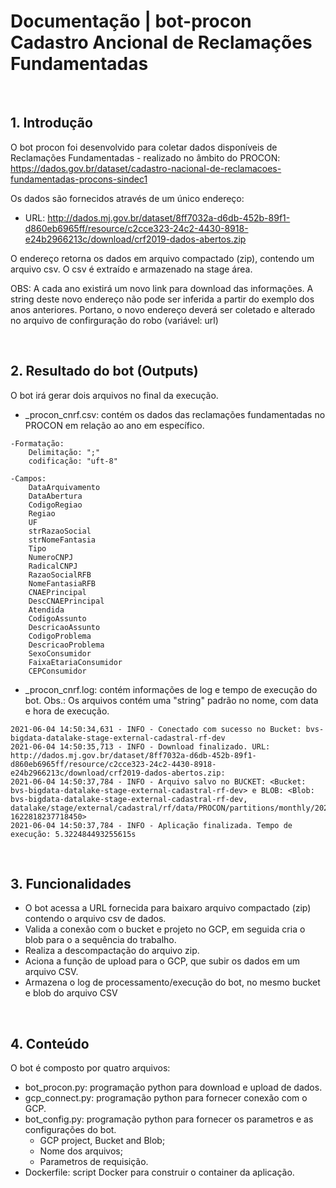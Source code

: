 # Documentação | bot-procon Cadastro Ancional de Reclamações Fundamentadas

<br/>

## 1. Introdução

O bot procon foi desenvolvido para coletar dados disponíveis de Reclamações Fundamentadas - realizado no âmbito do PROCON: https://dados.gov.br/dataset/cadastro-nacional-de-reclamacoes-fundamentadas-procons-sindec1

Os dados são fornecidos através de um único endereço:

* URL: http://dados.mj.gov.br/dataset/8ff7032a-d6db-452b-89f1-d860eb6965ff/resource/c2cce323-24c2-4430-8918-e24b2966213c/download/crf2019-dados-abertos.zip

O endereço retorna os dados em arquivo compactado (zip), contendo um arquivo csv. O csv é extraído e armazenado na stage área.

OBS: A cada ano existirá um novo link para download das informações. A string deste novo endereço não pode ser inferida a partir do exemplo dos anos anteriores. Portano, o novo endereço deverá ser coletado e alterado no arquivo de confirguração do robo (variável: url)

<br/>

## 2. Resultado do bot (Outputs)

O bot irá gerar dois arquivos no final da execução.

* _procon_cnrf.csv: contém os dados das reclamações fundamentadas no PROCON em relação ao ano em específico.

```
-Formatação:
    Delimitação: ";"
    codificação: "uft-8"

-Campos:
	DataArquivamento
    DataAbertura
    CodigoRegiao
    Regiao
    UF
    strRazaoSocial
    strNomeFantasia
    Tipo
    NumeroCNPJ
    RadicalCNPJ
    RazaoSocialRFB
    NomeFantasiaRFB
    CNAEPrincipal
    DescCNAEPrincipal
    Atendida
    CodigoAssunto
    DescricaoAssunto
    CodigoProblema
    DescricaoProblema
    SexoConsumidor
    FaixaEtariaConsumidor
    CEPConsumidor
```

* _procon_cnrf.log: contém informações de log e tempo de execução do bot.
Obs.: Os arquivos contém uma "string" padrão no nome, com data e hora de execução.

```log
2021-06-04 14:50:34,631 - INFO - Conectado com sucesso no Bucket: bvs-bigdata-datalake-stage-external-cadastral-rf-dev
2021-06-04 14:50:35,713 - INFO - Download finalizado. URL: http://dados.mj.gov.br/dataset/8ff7032a-d6db-452b-89f1-d860eb6965ff/resource/c2cce323-24c2-4430-8918-e24b2966213c/download/crf2019-dados-abertos.zip: 
2021-06-04 14:50:37,784 - INFO - Arquivo salvo no BUCKET: <Bucket: bvs-bigdata-datalake-stage-external-cadastral-rf-dev> e BLOB: <Blob: bvs-bigdata-datalake-stage-external-cadastral-rf-dev, datalake/stage/external/cadastral/rf/data/PROCON/partitions/monthly/2021/06/20210604_145032_procon.csv, 1622818237718450>
2021-06-04 14:50:37,784 - INFO - Aplicação finalizada. Tempo de execução: 5.322484493255615s
```

<br/>

## 3. Funcionalidades

* O bot acessa a URL fornecida para baixaro arquivo compactado (zip) contendo o arquivo csv de dados.
* Valida a conexão com o bucket e projeto no GCP, em seguida cria o blob para o a sequência do trabalho.
* Realiza a descompactação do arquivo zip.
* Aciona a função de upload para o GCP, que subir os dados em um arquivo CSV.
* Armazena o log de processamento/execução do bot, no mesmo bucket e blob do arquivo CSV

<br/>

## 4. Conteúdo

O bot é composto por quatro arquivos:

* bot_procon.py: programação python para download e upload de dados.
* gcp_connect.py: programação python para fornecer conexão com o GCP.
* bot_config.py: programação python para fornecer os parametros e as configurações do bot.
    * GCP project, Bucket and Blob;
    * Nome dos arquivos;
    * Parametros de requisição.
* Dockerfile: script Docker para construir o container da aplicação.